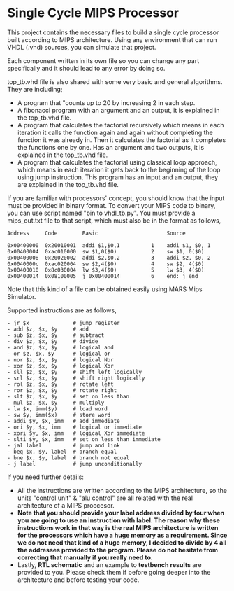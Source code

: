 # Single Cycle MIPS Processor
This project contains the necessary files to build a single cycle processor built according to MIPS architecture. Using any environment that can run VHDL (.vhd) sources, you can simulate that project.

Each component written in its own file so you can change any part specifically and it should lead to any error by doing so.

top_tb.vhd file is also shared with some very basic and general algorithms. They are including;
- A program that "counts up to 20 by increasing 2 in each step.
- A fibonacci program with an argument and an output, it is explained in the top_tb.vhd file.
- A program that calculates the factorial recursively which means in each iteration it calls the function again and again without completing the function it was already in. Then it calculates the factorial as it completes the functions one by one. Has an argument and two outputs, it is explained in the top_tb.vhd file.
- A program that calculates the factorial using classical loop approach, which means in each iteration it gets back to the beginning of the loop using jump instruction. This program has an input and an output, they are explained in the top_tb.vhd file.

If you are familiar with processors' concept, you should know that the input must be provided in binary format. To convert your MIPS code to binary, you can use script named "bin to vhdl_tb.py". You must provide a mips_out.txt file to that script, which must also be in the format as follows,
```
Address     Code        Basic                      Source

0x00400000  0x20010001  addi $1,$0,1          1    addi $1, $0, 1
0x00400004  0xac010000  sw $1,0($0)           2    sw $1, 0($0)
0x00400008  0x20020002  addi $2,$0,2          3    addi $2, $0, 2
0x0040000c  0xac020004  sw $2,4($0)           4    sw $2, 4($0)
0x00400010  0x8c030004  lw $3,4($0)           5    lw $3, 4($0)
0x00400014  0x08100005  j 0x00400014          6    end: j end
```
Note that this kind of a file can be obtained easily using MARS Mips Simulator.

Supported instructions are as follows,
```
- jr $x              # jump register
- add $z, $x, $y     # add
- sub $z, $x, $y     # subtract
- div $z, $x, $y     # divide
- and $z, $x, $y     # logical and
- or $z, $x, $y      # logical or
- nor $z, $x, $y     # logical Nor
- xor $z, $x, $y     # logical Xor
- sll $z, $x, $y     # shift left logically
- srl $z, $x, $y     # shift right logically
- rol $z, $x, $y     # rotate left
- ror $z, $x, $y     # rotate right
- slt $z, $x, $y     # set on less than
- mul $z, $x, $y     # multiply
- lw $x, imm($y)     # load word
- sw $y, imm($x)     # store word
- addi $y, $x, imm   # add immediate
- ori $y, $x, imm    # logical or immediate
- xori $y, $x, imm   # logical Xor immediate
- slti $y, $x, imm   # set on less than immediate
- jal label          # jump and link
- beq $x, $y, label  # branch equal
- bne $x, $y, label  # branch not equal
- j label            # jump unconditionally
```
If you need further details:
- All the instructions are written according to the MIPS architecture, so the units "control unit" & "alu control" are all related with the real architecture of a MIPS proccesor.
- **Note that you should provide your label address divided by four when you are going to use an instruction with label. The reason why these instructions work in that way is the real MIPS architecture is written for the processors which have a huge memory as a requirement. Since we do not need that kind of a huge memory, I decided to divide by 4 all the addresses provided to the program. Please do not hesitate from correcting that manually if you really need to.**
- Lastly, **RTL schematic** and an example to **testbench results** are provided to you. Please check them if before going deeper into the architecture and before testing your code.
